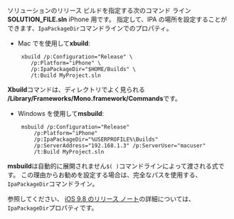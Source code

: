 
ソリューションのリリース ビルドを指定する次のコマンド ライン**SOLUTION_FILE.sln** iPhone 用です。 指定して、IPA の場所を設定することができます、`IpaPackageDir`コマンドラインでのプロパティ。

 - Mac でを使用して**xbuild**:

        xbuild /p:Configuration="Release" \ 
           /p:Platform="iPhone" \ 
           /p:IpaPackageDir="$HOME/Builds" \
           /t:Build MyProject.sln

**Xbuild**コマンドは、ディレクトリでよく見られる **/Library/Frameworks/Mono.framework/Commands**です。

 - Windows を使用して**msbuild**:

        msbuild /p:Configuration="Release" 
            /p:Platform="iPhone" 
            /p:IpaPackageDir="%USERPROFILE%\Builds" 
            /p:ServerAddress="192.168.1.3" /p:ServerUser="macuser"  
            /t:Build MyProject.sln


**msbuild**は自動的に展開されません`$( )`コマンドラインによって渡される式です。 この理由からお勧めを設定する場合は、完全なパスを使用する、`IpaPackageDir`コマンドライン。


参照してください、 [iOS 9.8 のリリース ノート](https://developer.xamarin.com/releases/ios/xamarin.ios_9/xamarin.ios_9.8/#New_MSBuild_property_IpaPackageDir_to_customize_.ipa_output_location)の詳細については、`IpaPackageDir`プロパティです。
